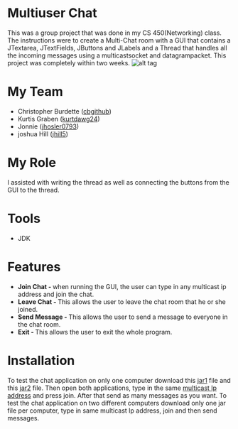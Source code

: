 # Multiuser Chat #
This was a group project that was done in my CS 450(Networking) class. The instructions were to create a Multi-Chat room with a GUI that contains a JTextarea, JTextFields, JButtons and JLabels and a Thread that handles all the incoming messages using a multicastsocket and datagrampacket. This project was completely within two weeks.
![alt tag](https://cloud.githubusercontent.com/assets/8529024/11330866/302932f6-9178-11e5-8e98-919e4a91a2b2.png) 

# My Team
 <ul>
    <li>Christopher Burdette (<a href="http://github.com/cbgithub">cbgithub</a>)</li>
    <li>Kurtis Graben (<a href="http://github.com/kurtdawg24">kurtdawg24</a>)</li>
    <li>Jonnie (<a href="https://github.com/jhosler0793">jhosler0793</a>)</li>
    <li>joshua Hill (<a href="https://github.com/jhill5">jhill5</a>)</li>
  </ul>

# My Role
I assisted with writing the thread as well as connecting the buttons from the GUI to the thread.

# Tools
<ul>
<li> JDK </li>
 </ul>

# Features
  <ul>
    <li><b>Join Chat - </b>
     when running the GUI, the user can type in any multicast ip address and join the chat.
    </li>
    <li><b>Leave Chat - </b>
     This allows the user to leave the chat room that he or she joined. 
    </li>
     <li><b>Send Message - </b>
     This allows the user to send a message to everyone in the chat room.
    </li>
     <li><b>Exit - </b>
     This allows the user to exit the whole program.
    </li>
  </ul>


# Installation
To test the chat application on only one computer download this <a href="https://github.com/cbgithub/Multiuser-Chat/blob/master/MultiCastDemo1.jar?raw=true">jar1</a> file and this <a href="https://github.com/cbgithub/Multiuser-Chat/blob/master/MultiCastDemo2.jar?raw=true">jar2</a> file. Then open both applications, type in the same <a href= "http://www.iana.org/assignments/multicast-addresses/multicast-addresses.xhtml">multicast Ip address</a> and press join. After that send as many messages as you want. To test the chat application on two different computers download only one jar file per computer, type in same multicast Ip address, join and then send messages.
